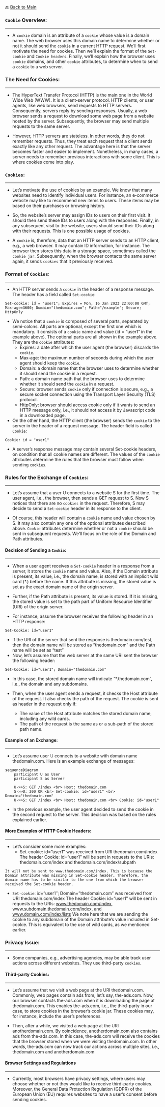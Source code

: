 
🔙 [Back to Main](README.md)

### `Cookie` Overview:
----
- A `cookie` domain is an attribute of a `cookie` whose value is a domain name. The web browser uses this domain name to determine whether or not it should send the `cookie` in a current HTTP request. We’ll first motivate the need for cookies. Then we’ll explain the format of the `Set-cookie` and `Cookie headers`. Finally, we’ll explain how the browser uses `cookie` domains, and other `cookie` attributes, to determine when to send a `cookie` to a web server. </br>

### The Need for Cookies:
----
- The HyperText Transfer Protocol (HTTP) is the main one in the World Wide Web (WWW). It is a client-server protocol. HTTP clients, or user agents, like web browsers, send requests to HTTP servers. Consequently, servers reply by sending responses. Usually, a web browser sends a request to download some web page from a website hosted by the server. Subsequently, the browser may send multiple requests to the same server. </br>

- However, HTTP servers are stateless. In other words, they do not remember requests. Thus, they treat each request that a client sends exactly like any other request. The advantage here is that the server becomes faster and easier to implement. Nonetheless, in many cases, a server needs to remember previous interactions with some client. This is where cookies come into play. </br>

### `Cookies`:
----
- Let’s motivate the use of cookies by an example. We know that many websites need to identify individual users. For instance, an e-commerce website may like to recommend new items to users. These items may be based on their purchases or browsing history. </br>

- So, the website’s server may assign IDs to users on their first visit. It should then send these IDs to users along with the responses. Finally, in any subsequent visit to the website, users should send their IDs along with their requests. This is one possible usage of cookies. </br>

- A `cookie` is, therefore, data that an HTTP server sends to an HTTP client, e.g., a web browser. It may contain ID information, for instance. The browser then stores this data in a storage space, sometimes called the `cookie jar`. Subsequently, when the browser contacts the same server again, it sends `cookies` that it previously received.

### Format of `Cookies`:
----
- An HTTP server sends a `cookie` in the header of a response message. The header has a field called `Set-cookie`:
``` 
Set-cookie: id = "user1"; Expires = Mon, 16 Jan 2023 22:00:00 GMT; Max-age=3600; Domain="thedomain.com"; Path="/example"; Secure; HttpOnly
```
- We notice that a `cookie` is composed of several parts, separated by semi-colons. All parts are optional, except the first one which is mandatory. It consists of a `cookie` name and value (id = “user1” in the example above). The optional parts are all shown in the example above. They are the `cookie` attributes:
    - Expires: a date after which the user agent (the browser) discards the `cookie`.
    - Max-age: the maximum number of seconds during which the user agent should keep the `cookie`.
    - Domain: a domain name that the browser uses to determine whether it should send the cookie in a request. 
    - Path: a domain name path that the browser uses to determine whether it should send the `cookie` in a request.
    - Secure: browser sends `cookie` only if connection is secure, e.g., a secure socket connection using the Transport Layer Security (TLS) protocol.
    - HttpOnly: browser should access cookie only if it wants to send an HTTP message only, i.e., it should not access it by Javascript code in a downloaded page.
- On the other hand, the HTTP client (the browser) sends the `cookie` to the server in the header of a request message. The header field is called `Cookie`:
```
Cookie: id = "user1"
```
- A server’s response message may contain several Set-cookie headers, on condition that all cookie names are different. The values of the `cookie` attributes determine the rules that the browser must follow when sending `cookies`. </br>

### Rules for the Exchange of `Cookies`:
----
- Let’s assume that a user U connects to a website S for the first time. The user agent, i.e., the browser, then sends a GET request to S. Now S notices that there are no `cookies` in the request. Therefore, S may decide to send a `Set-cookie` header in its response to the client. </br>

- Of course, this header will contain a `cookie` name and value chosen by S. It may also contain any one of the optional attributes described above. `Cookie` attributes determine whether or not a `cookie` should be sent in subsequent requests. We’ll focus on the role of the Domain and Path attributes. </br>

#### Decision of Sending a `Cookie`:
----
- When a user agent receives a `Set-cookie` header in a response from a server, it stores the `cookie` name and value. Also, if the Domain attribute is present, its value, i.e., the domain name, is stored with an implicit wild card (*.) before the name. If this attribute is missing, the stored value is set as the exact domain name of the origin server. </br>

- Further, if the Path attribute is present, its value is stored. If it is missing, the stored value is set to the path part of Uniform Resource Identifier (URI) of the origin server. </br>

- For instance, assume the browser receives the following header in an HTTP response: </br>

```
Set-Cookie: id="user1"
```

- If the URI of the server that sent the response is thedomain.com/test, then the domain name will be stored as “thedomain.com” and the Path name will be set as “test” </br>
- Now, let’s assume that the web server at the same URI sent the browser the following header: </br>

```
Set-Cookie: id="user1"; Domain="thedomain.com"
```

- In this case, the stored domain name will indicate “*.thedomain.com”, i.e., the domain and any subdomains. </br>

- Then, when the user agent sends a request, it checks the Host attribute of the request. It also checks the path of the request. The cookie is sent as header in the request only if: </br>

    - The value of the Host attribute matches the stored domain name, including any wild cards. 
    - The path of the request is the same as or a sub-path of the stored path name.

#### Example of an Exchange:
----
- Let’s assume user U connects to a website with domain name thedomain.com. Here is an example exchange of messages: </br>

```mermaid
sequenceDiagram
    participant U as User
    participant S as Server

    U->>S: GET /index <br> Host: thedomain.com
    S->>U: 200 OK <br> Set-cookie: id="user1" <br> Domain="thedomain.com"
    U->>S: GET /index <br> Host: thedomain.com <br> Cookie: id="user1"

```

- In the previous example, the user agent decided to send the cookie in the second request to the server. This decision was based on the rules explained earlier. </br>

#### More Examples of HTTP Cookie Headers:
----
- Let’s consider some more examples: </br>
    - Set-cookie: id=”user1″ was received from URI thedomain.com/index
    The header Cookie: id=”user1″ will be sent in requests to the URIs: thedomain.com/index and thedomain.com/index/subpath
``` 
It will not be sent to www.thedomain.com/index. This is because the Domain attribute was missing in Set-cookie header. Therefore, the domain name has to be similar to the one from which the browser received the Set-cookie header.
```
- `Set-cookie`: id=”user1″; Domain=”thedomain.com” was received from URI thedomain.com/index
The header Cookie: id=”user1″ will be sent in requests to the URIs: www.thedomain.com/index, www.subdomain.thedomain.com/index, and www.domain.com/index/lists
We note here that we are sending the cookie to any subdomain of the Domain attribute’s value included in Set-cookie. This is equivalent to the use of wild cards, as we mentioned earlier.

### Privacy Issue: 
----
- Some companies, e.g., advertising agencies, may be able track user actions across different websites. They use third-party `cookies`.

#### Third-party Cookies:
----
- Let’s assume that we visit a web page at the URI thedomain.com. Commonly, web pages contain ads from, let’s say, the-ads.com. Now, our browser contacts the-ads.com when it is downloading the page at thedomain.com. This enables the-ads.com, i.e., the third-party in our case, to store cookies in the browser’s cookie jar. These cookies may, for instance, include the user’s preferences. </br>

- Then, after a while, we visited a web page at the URI anotherdomain.com. By coincidence, anotherdomain.com also contains ads from the-ads.com. In this case, the-ads.com will receive the cookies that the browser stored when we were visiting thedomain.com. In other words, the-ads.com can now track our actions across multiple sites, i.e., thedomain.com and anotherdomain.com </br>

#### Browser Settings and Regulations
----
- Currently, most browsers have privacy settings, where users may choose whether or not they would like to receive third-party cookies. Moreover, the General Data Protection Regulation (GDPR) of the European Union (EU) requires websites to have a user’s consent before sending cookies.
